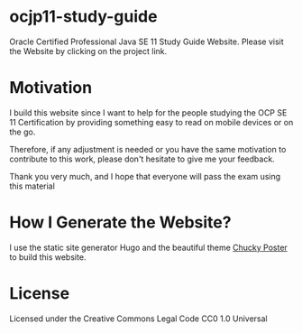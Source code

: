 # ocjp11-study-guide
Oracle Certified Professional Java SE 11 Study Guide Website. Please visit the Website by clicking on the project link.

# Motivation
I build this website since I want to help for the people studying the OCP SE 11 Certification 
by providing something easy to read on mobile devices or on the go.

Therefore, if any adjustment is needed or you have the same motivation to contribute to this work, please don't hesitate to give me your feedback.

Thank you very much, and I hope that everyone will pass the exam using this material

# How I Generate the Website?
I use the static site generator Hugo and the beautiful theme [Chucky Poster](https://github.com/puresyntax71/hugo-theme-chunky-poster) to build this website.

# License
Licensed under the Creative Commons Legal Code CC0 1.0 Universal
